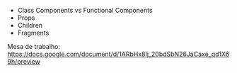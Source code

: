 - Class Components vs Functional Components
- Props
- Children
- Fragments

Mesa de trabalho:
https://docs.google.com/document/d/1ARbHx8Ij_20bdSbN26JaCaxe_qd1X69h/preview

